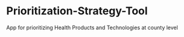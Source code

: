 # Prioritization-Strategy-Tool
App for prioritizing Health Products and Technologies at county level
